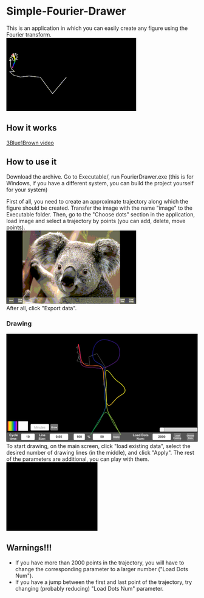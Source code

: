 # Simple-Fourier-Drawer
This is an application in which you can easily create any figure using the Fourier transform.<br>
![1](img/1.gif)

## How it works
[3Blue1Brown video](https://www.youtube.com/watch?v=r6sGWTCMz2k&list=LL&index=21&ab_channel=3Blue1Brown)

## How to use it
Download the archive. Go to Executable/, run FourierDrawer.exe (this is for Windows, if you have a different system, you can build the project yourself for your system)

First of all, you need to create an approximate trajectory along which the figure should be created. Transfer the image with the name "image" to the Executable folder. 
Then, go to the "Choose dots" section in the application, load image and select a trajectory by points (you can add, delete, move points).<br>
![2](img/2.gif)<br>
After all, click "Export data".

### Drawing<br>
![3](img/3.jpg)
To start drawing, on the main screen, click "load existing data", select the desired number of drawing lines (in the middle), and click "Apply".
The rest of the parameters are additional, you can play with them.<br>
![4](img/4.gif)

## Warnings!!!
* If you have more than 2000 points in the trajectory, you will have to change the corresponding parameter to a larger number ("Load Dots Num").<br>
* If you have a jump between the first and last point of the trajectory, try changing (probably reducing) "Load Dots Num" parameter.